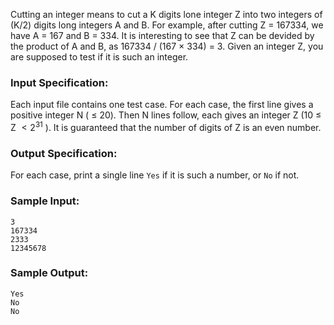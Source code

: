 <!-- Title
Cut Integer (20)
-->
Cutting an integer means to cut a K digits lone integer Z into two integers of
(K/2) digits long integers A and B. For example, after cutting Z = 167334, we
have A = 167 and B = 334. It is interesting to see that Z can be devided by
the product of A and B, as 167334 / (167 $\times$ 334) = 3. Given an integer
Z, you are supposed to test if it is such an integer.

### Input Specification:

Each input file contains one test case. For each case, the first line gives a
positive integer N ( $\le$ 20). Then N lines follow, each gives an integer Z
(10 $\le$ Z $<2^{31}$ ). It is guaranteed that the number of digits of Z is an
even number.

### Output Specification:

For each case, print a single line `Yes` if it is such a number, or `No` if
not.

### Sample Input:

```
3
167334
2333
12345678
```

### Sample Output:

```
Yes
No
No
```
